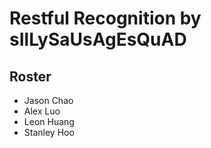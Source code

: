 # Restful Recognition by sIlLySaUsAgEsQuAD
## Roster
* Jason Chao
* Alex Luo
* Leon Huang
* Stanley Hoo